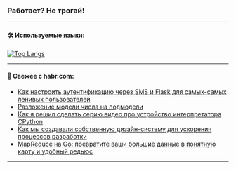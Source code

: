 ### Работает? Не трогай!

---
<!--
#### 🛠️ Technical stack:

![Java](https://img.shields.io/badge/Java-informational?logo=Oracle&style=flat&logoColor=white&color=FF4500)
![Kotlin](https://img.shields.io/badge/Kotlin-informational?logo=Kotlin&style=flat&logoColor=white&color=774D97)
![TS](https://img.shields.io/badge/TypeScript-informational?logo=typeScript&style=flat&logoColor=black&color=017acc)
![Python](https://img.shields.io/badge/Python-informational?logo=Python&style=flat&logoColor=black&color=ffdd54) <br>
![Spring](https://img.shields.io/badge/Spring-informational?logo=Spring&style=flat&logoColor=white&color=6DB33F) 
![SpringBoot](https://img.shields.io/badge/SpringBoot-informational?logo=SpringBoot&style=flat&logoColor=white&color=6DB33F)
![Nest](https://img.shields.io/badge/NestJS-informational?logo=NestJS&style=flat&logoColor=white&color=E0234E) 
![NodeJS](https://img.shields.io/badge/NodeJS-informational?logo=node.js&style=flat&logoColor=white&color=70A760)<br>
![PostgreSQL](https://img.shields.io/badge/PostgreSQL-informational?logo=PostgreSQL&style=flat&logoColor=white&color=DAA520)
![MongoDB](https://img.shields.io/badge/MongoDB-informational?logo=MongoDB&style=flat&logoColor=white&color=870000)
![Apache](https://img.shields.io/badge/Apache-informational?logo=apache&style=flat&logoColor=white&color=f74e28)

___ 
-->

#### 🛠️ Используемые языки:

[![Top Langs](https://github-readme-stats-u2qms2cxw-advtsettinggmailcoms-projects.vercel.app/api/top-langs/?username=zloylis&langs_count=10&hide_title=true&title_color=e6edf3&size_weight=0.5&count_weight=0.5&layout=compact&hide_progress=true&hide_border=true&theme=dracula)](https://github.com/zloylis)

<!---


####  :octocat:&nbsp;&nbsp; Статистика:

![GitHub stats](https://github-readme-stats-u2qms2cxw-advtsettinggmailcoms-projects.vercel.app/api?username=zloylis&show_icons=true&hide_border=true&theme=dracula&title_color=e6edf3&include_all_commits=true&count_private=true&hide_rank=false&hide_title=true&rank_icon=github)
-->
---

#### 💬 Свежее с habr.com:

<!-- BLOG-POST-LIST:START -->
- [Как настроить аутентификацию через SMS и Flask для самых-самых ленивых пользователей](https://habr.com/ru/companies/ru_mts/articles/829764/?utm_source=habrahabr&utm_medium=rss&utm_campaign=829764)
- [Разложение модели числа на подмодели](https://habr.com/ru/articles/829244/?utm_source=habrahabr&utm_medium=rss&utm_campaign=829244)
- [Как я решил сделать серию видео про устройство интерпретатора CPython](https://habr.com/ru/articles/829760/?utm_source=habrahabr&utm_medium=rss&utm_campaign=829760)
- [Как мы создавали собственную дизайн-систему для ускорения процессов разработки](https://habr.com/ru/companies/sravni/articles/829708/?utm_source=habrahabr&utm_medium=rss&utm_campaign=829708)
- [MapReduce на Go: превратите ваши большие данные в понятную карту и удобный редьюс](https://habr.com/ru/companies/otus/articles/828672/?utm_source=habrahabr&utm_medium=rss&utm_campaign=828672)
<!-- BLOG-POST-LIST:END -->

---
